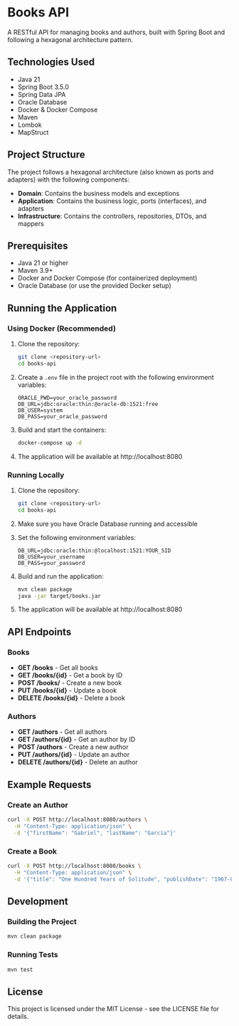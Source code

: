 # Books API

A RESTful API for managing books and authors, built with Spring Boot and following a hexagonal architecture pattern.

## Technologies Used

- Java 21
- Spring Boot 3.5.0
- Spring Data JPA
- Oracle Database
- Docker & Docker Compose
- Maven
- Lombok
- MapStruct

## Project Structure

The project follows a hexagonal architecture (also known as ports and adapters) with the following components:

- **Domain**: Contains the business models and exceptions
- **Application**: Contains the business logic, ports (interfaces), and adapters
- **Infrastructure**: Contains the controllers, repositories, DTOs, and mappers

## Prerequisites

- Java 21 or higher
- Maven 3.9+
- Docker and Docker Compose (for containerized deployment)
- Oracle Database (or use the provided Docker setup)

## Running the Application

### Using Docker (Recommended)

1. Clone the repository:
   ```bash
   git clone <repository-url>
   cd books-api
   ```

2. Create a `.env` file in the project root with the following environment variables:
   ```
   ORACLE_PWD=your_oracle_password
   DB_URL=jdbc:oracle:thin:@oracle-db:1521:free
   DB_USER=system
   DB_PASS=your_oracle_password
   ```

3. Build and start the containers:
   ```bash
   docker-compose up -d
   ```

4. The application will be available at http://localhost:8080

### Running Locally

1. Clone the repository:
   ```bash
   git clone <repository-url>
   cd books-api
   ```

2. Make sure you have Oracle Database running and accessible

3. Set the following environment variables:
   ```
   DB_URL=jdbc:oracle:thin:@localhost:1521:YOUR_SID
   DB_USER=your_username
   DB_PASS=your_password
   ```

4. Build and run the application:
   ```bash
   mvn clean package
   java -jar target/books.jar
   ```

5. The application will be available at http://localhost:8080

## API Endpoints

### Books

- **GET /books** - Get all books
- **GET /books/{id}** - Get a book by ID
- **POST /books/** - Create a new book
- **PUT /books/{id}** - Update a book
- **DELETE /books/{id}** - Delete a book

### Authors

- **GET /authors** - Get all authors
- **GET /authors/{id}** - Get an author by ID
- **POST /authors** - Create a new author
- **PUT /authors/{id}** - Update an author
- **DELETE /authors/{id}** - Delete an author

## Example Requests

### Create an Author

```bash
curl -X POST http://localhost:8080/authors \
  -H "Content-Type: application/json" \
  -d '{"firstName": "Gabriel", "lastName": "García"}'
```

### Create a Book

```bash
curl -X POST http://localhost:8080/books \
  -H "Content-Type: application/json" \
  -d '{"title": "One Hundred Years of Solitude", "publishDate": "1967-08-15", "authors": [1,3]}'
```

## Development

### Building the Project

```bash
mvn clean package
```

### Running Tests

```bash
mvn test
```

## License

This project is licensed under the MIT License - see the LICENSE file for details.